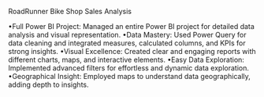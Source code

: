 RoadRunner Bike Shop Sales Analysis

•Full Power BI Project: Managed an entire Power BI project for detailed data analysis and visual representation.
•Data Mastery: Used Power Query for data cleaning and integrated measures, calculated columns, and KPIs for strong insights.
•Visual Excellence: Created clear and engaging reports with different charts, maps, and interactive elements.
•Easy Data Exploration: Implemented advanced filters for effortless and dynamic data exploration.
•Geographical Insight:  Employed maps to understand data geographically, adding depth to insights.

